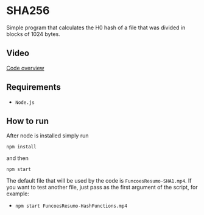 # SHA256
Simple program that calculates the H0 hash of a file that was divided in blocks of 1024 bytes.

## Video
[Code overview](https://drive.google.com/file/d/1ItXFDsU2pVA7f2oVPs0GFYk2CesByd9x/view?usp=sharing)

## Requirements
- `Node.js`
## How to run

After node is installed simply run

`npm install`

and then

`npm start`

The default file that will be used by the code is `FuncoesResumo-SHA1.mp4`. If you want to test another file, just pass as the first argument of the script, for example:
- `npm start FuncoesResumo-HashFunctions.mp4`
